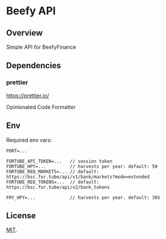 # Beefy API
 
## Overview

Simple API for BeefyFinance

## Dependencies

### prettier

https://prettier.io/

Opinionated Code Formatter

## Env

Required env vars:

```
PORT=...

FORTUBE_API_TOKEN=...   // session token
FORTUBE_HPY=...         // harvests per year: default: 50
FORTUBE_REQ_MARKETS=... // default: https://bsc.for.tube/api/v1/bank/markets?mode=extended
FORTUBE_REQ_TOKENS=...  // default: https://bsc.for.tube/api/v2/bank_tokens

FRY_HPY=...             // harvests per year. default: 365

```

## License

[MIT](LICENSE).
